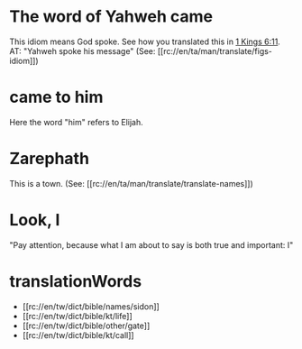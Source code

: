 # The word of Yahweh came

This idiom means God spoke. See how you translated this in [1 Kings 6:11](../06/11.md). AT: "Yahweh spoke his message" (See: [[rc://en/ta/man/translate/figs-idiom]])

# came to him

Here the word "him" refers to Elijah.

# Zarephath

This is a town. (See: [[rc://en/ta/man/translate/translate-names]])

# Look, I

"Pay attention, because what I am about to say is both true and important: I"

# translationWords

* [[rc://en/tw/dict/bible/names/sidon]]
* [[rc://en/tw/dict/bible/kt/life]]
* [[rc://en/tw/dict/bible/other/gate]]
* [[rc://en/tw/dict/bible/kt/call]]